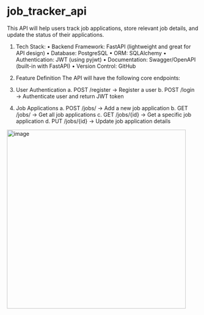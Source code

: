 # job_tracker_api
This API will help users track job applications, store relevant job details, and update the status of their applications.
1. Tech Stack:
•	Backend Framework: FastAPI (lightweight and great for API design)
•	Database: PostgreSQL
•	ORM: SQLAlchemy
•	Authentication: JWT (using pyjwt)
•	Documentation: Swagger/OpenAPI (built-in with FastAPI)
•	Version Control: GitHub
 
2. Feature Definition
The API will have the following core endpoints:
1.	User Authentication
a.	POST /register → Register a user
b.	POST /login → Authenticate user and return JWT token
2.	Job Applications
a.	POST /jobs/ → Add a new job application
b.	GET /jobs/ → Get all job applications
c.	GET /jobs/{id} → Get a specific job application
d.	PUT /jobs/{id} → Update job application details
<img width="468" alt="image" src="https://github.com/user-attachments/assets/b25dd6dc-2e68-4ff2-a92c-7f7c443e834d" />
